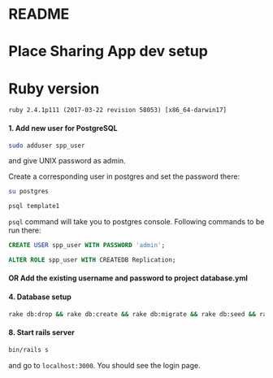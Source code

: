 # README

# Place Sharing App dev setup

# Ruby version
```
ruby 2.4.1p111 (2017-03-22 revision 58053) [x86_64-darwin17]
```

#### 1. Add new user for PostgreSQL

```bash
sudo adduser spp_user
```
and give UNIX password as admin.

Create a corresponding user in postgres and set the password there:

```bash
su postgres

psql template1
```

`psql` command will take you to postgres console. Following commands to be run there:

```sql
CREATE USER spp_user WITH PASSWORD 'admin';

ALTER ROLE spp_user WITH CREATEDB Replication;
```
#### OR Add the existing username and password to project database.yml

#### 4. Database setup

```bash
rake db:drop && rake db:create && rake db:migrate && rake db:seed && rake db:test:prepare
```

#### 8. Start rails server

```bash
bin/rails s
```
and go to `localhost:3000`. You should see the login page.